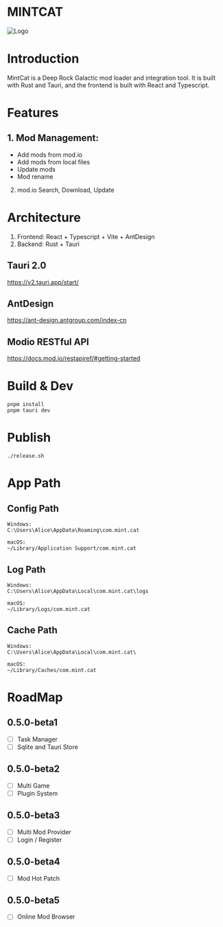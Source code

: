 # MINTCAT
![Logo](https://raw.githubusercontent.com/iriscats/mintcat/refs/heads/main/public/icon.ico)

# Introduction
MintCat is a Deep Rock Galactic mod loader and integration tool. It is built with Rust and Tauri, and the frontend is built with React and Typescript.


# Features
## 1. Mod Management:
- Add mods from mod.io
- Add mods from local files
- Update mods
- Mod rename

2. mod.io Search, Download, Update


# Architecture
1. Frontend: React + Typescript + Vite + AntDesign
2. Backend: Rust + Tauri 


## Tauri 2.0
https://v2.tauri.app/start/


## AntDesign
https://ant-design.antgroup.com/index-cn


## Modio RESTful API
https://docs.mod.io/restapiref/#getting-started


# Build & Dev

```
pnpm install 
pnpm tauri dev
```

# Publish

```shell
./release.sh
```


# App Path

## Config Path
```
Windows: 
C:\Users\Alice\AppData\Roaming\com.mint.cat

macOS:
~/Library/Application Support/com.mint.cat
```

## Log Path
```
Windows: 
C:\Users\Alice\AppData\Local\com.mint.cat\logs

macOS:
~/Library/Logs/com.mint.cat
```

## Cache Path
```
Windows: 
C:\Users\Alice\AppData\Local\com.mint.cat\

macOS:
~/Library/Caches/com.mint.cat
```

# RoadMap

## 0.5.0-beta1
- [ ] Task Manager
- [ ] Sqlite and Tauri Store

## 0.5.0-beta2
- [ ] Multi Game
- [ ] Plugin System

## 0.5.0-beta3
- [ ] Multi Mod Provider
- [ ] Login / Register

## 0.5.0-beta4
- [ ] Mod Hot Patch

## 0.5.0-beta5
- [ ] Online Mod Browser

